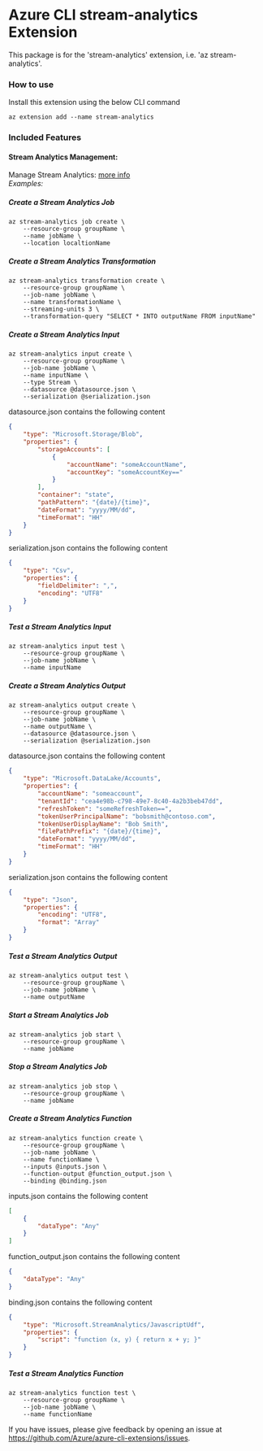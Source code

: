 # Azure CLI stream-analytics Extension #
This package is for the 'stream-analytics' extension, i.e. 'az stream-analytics'.

### How to use ###
Install this extension using the below CLI command
```
az extension add --name stream-analytics
```

### Included Features
#### Stream Analytics Management:
Manage Stream Analytics: [more info](https://docs.microsoft.com/en-us/azure/stream-analytics/)\
*Examples:*

##### Create a Stream Analytics Job

```
az stream-analytics job create \
    --resource-group groupName \
    --name jobName \
    --location localtionName
```

##### Create a Stream Analytics Transformation
```
az stream-analytics transformation create \
    --resource-group groupName \
    --job-name jobName \
    --name transformationName \
    --streaming-units 3 \
    --transformation-query "SELECT * INTO outputName FROM inputName"
```

##### Create a Stream Analytics Input
```
az stream-analytics input create \
    --resource-group groupName \
    --job-name jobName \
    --name inputName \
    --type Stream \
    --datasource @datasource.json \
    --serialization @serialization.json
```
datasource.json contains the following content
```json
{
    "type": "Microsoft.Storage/Blob",
    "properties": {
        "storageAccounts": [
            {
                "accountName": "someAccountName",
                "accountKey": "someAccountKey=="
            }
        ],
        "container": "state",
        "pathPattern": "{date}/{time}",
        "dateFormat": "yyyy/MM/dd",
        "timeFormat": "HH"
    }
}
```
serialization.json contains the following content
```json
{
    "type": "Csv",
    "properties": {
        "fieldDelimiter": ",",
        "encoding": "UTF8"
    }
}
```

##### Test a Stream Analytics Input
```
az stream-analytics input test \
    --resource-group groupName \
    --job-name jobName \
    --name inputName
```

##### Create a Stream Analytics Output
```
az stream-analytics output create \
    --resource-group groupName \
    --job-name jobName \
    --name outputName \
    --datasource @datasource.json \
    --serialization @serialization.json
```
datasource.json contains the following content
```json
{
    "type": "Microsoft.DataLake/Accounts",
    "properties": {
        "accountName": "someaccount",
        "tenantId": "cea4e98b-c798-49e7-8c40-4a2b3beb47dd",
        "refreshToken": "someRefreshToken==",
        "tokenUserPrincipalName": "bobsmith@contoso.com",
        "tokenUserDisplayName": "Bob Smith",
        "filePathPrefix": "{date}/{time}",
        "dateFormat": "yyyy/MM/dd",
        "timeFormat": "HH"
    }
}
```
serialization.json contains the following content
```json
{
    "type": "Json",
    "properties": {
        "encoding": "UTF8",
        "format": "Array"
    }
}
```

##### Test a Stream Analytics Output
```
az stream-analytics output test \
    --resource-group groupName \
    --job-name jobName \
    --name outputName
```

##### Start a Stream Analytics Job
```
az stream-analytics job start \
    --resource-group groupName \
    --name jobName
```

##### Stop a Stream Analytics Job
```
az stream-analytics job stop \
    --resource-group groupName \
    --name jobName
```

##### Create a Stream Analytics Function
```
az stream-analytics function create \
    --resource-group groupName \
    --job-name jobName \
    --name functionName \
    --inputs @inputs.json \
    --function-output @function_output.json \
    --binding @binding.json
```
inputs.json contains the following content
```json
[
    {
        "dataType": "Any"
    }
]
```
function_output.json contains the following content
```json
{
    "dataType": "Any"
}
```
binding.json contains the following content
```json
{
    "type": "Microsoft.StreamAnalytics/JavascriptUdf",
    "properties": {
        "script": "function (x, y) { return x + y; }"
    }
}
```

##### Test a Stream Analytics Function
```
az stream-analytics function test \
    --resource-group groupName \
    --job-name jobName \
    --name functionName
```

If you have issues, please give feedback by opening an issue at https://github.com/Azure/azure-cli-extensions/issues.

